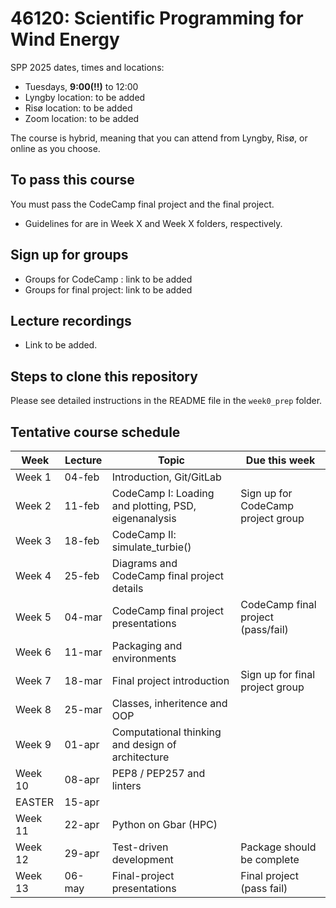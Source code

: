 # 46120: Scientific Programming for Wind Energy


SPP 2025 dates, times and locations:
 * Tuesdays, **9:00(!!)** to 12:00
 * Lyngby location: to be added
 * Risø location: to be added
 * Zoom location: to be added

The course is hybrid, meaning that you can attend from Lyngby, Risø, or online as you choose.

## To pass this course

You must pass the CodeCamp final project and the final project.  
 * Guidelines for are in Week X and Week X folders, respectively.

## Sign up for groups

 * Groups for CodeCamp : link to be added 
 * Groups for final project: link to be added

## Lecture recordings

 * Link to be added.

## Steps to clone this repository

Please see detailed instructions in the README file in the `week0_prep` folder.

## Tentative course schedule

| Week    | Lecture | Topic                                                | Due this week                      |
|---------|---------|------------------------------------------------------|------------------------------------|
| Week 1  | 04-feb  | Introduction, Git/GitLab                             |                                    |
| Week 2  | 11-feb  | CodeCamp I: Loading and plotting, PSD, eigenanalysis | Sign up for CodeCamp project group |
| Week 3  | 18-feb  | CodeCamp II: simulate_turbie()                       |                                    |
| Week 4  | 25-feb  | Diagrams and CodeCamp final project details          |                                    |
| Week 5  | 04-mar  | CodeCamp final project presentations                 | CodeCamp final project (pass/fail) |
| Week 6  | 11-mar  | Packaging and environments                           |                                    |
| Week 7  | 18-mar  | Final project introduction                           | Sign up for final project group    |
| Week 8  | 25-mar  | Classes, inheritence and OOP                         |                                    |
| Week 9  | 01-apr  | Computational thinking and design of architecture    |                                    |
| Week 10 | 08-apr  | PEP8 / PEP257 and linters                            |                                    |
|  EASTER | 15-apr  |                                                      |                                    |
| Week 11 | 22-apr  | Python on Gbar (HPC)                                 |                                    |
| Week 12 | 29-apr  | Test-driven development                              | Package should be complete         |
| Week 13 | 06-may  | Final-project presentations                          | Final project (pass fail)          |
